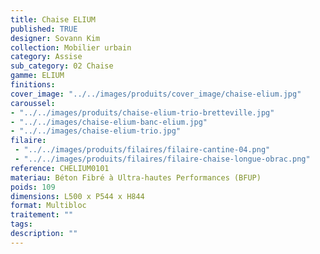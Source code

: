 ```yaml
---
title: Chaise ELIUM 
published: TRUE
designer: Sovann Kim
collection: Mobilier urbain
category: Assise
sub_category: 02 Chaise
gamme: ELIUM
finitions: 
cover_image: "../../images/produits/cover_image/chaise-elium.jpg"
caroussel: 
- "../../images/produits/chaise-elium-trio-bretteville.jpg"
- "../../images/chaise-elium-banc-elium.jpg"
- "../../images/chaise-elium-trio.jpg"
filaire: 
 - "../../images/produits/filaires/filaire-cantine-04.png"
 - "../../images/produits/filaires/filaire-chaise-longue-obrac.png"
reference: CHELIUM0101
materiau: Béton Fibré à Ultra-hautes Performances (BFUP)
poids: 109
dimensions: L500 x P544 x H844
format: Multibloc
traitement: ""
tags: 
description: ""
---
```

